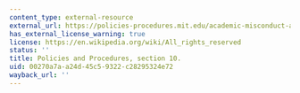 ```yaml
---
content_type: external-resource
external_url: https://policies-procedures.mit.edu/academic-misconduct-and-dishonesty/procedures-dealing-student-academic-dishonesty
has_external_license_warning: true
license: https://en.wikipedia.org/wiki/All_rights_reserved
status: ''
title: Policies and Procedures, section 10.
uid: 00270a7a-a24d-45c5-9322-c28295324e72
wayback_url: ''
---
```

